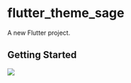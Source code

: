 # flutter_theme_sage

A new Flutter project.

## Getting Started

![](https://media.giphy.com/media/LMEA7Cxi0bUJboH8um/giphy.gif)
